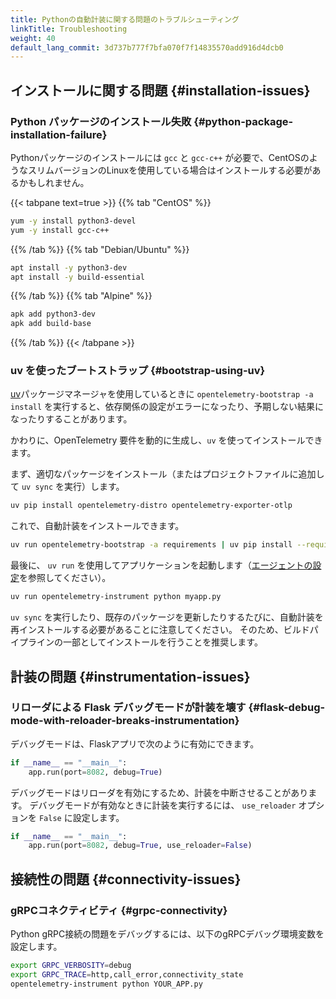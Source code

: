 ```yaml
---
title: Pythonの自動計装に関する問題のトラブルシューティング
linkTitle: Troubleshooting
weight: 40
default_lang_commit: 3d737b777f7bfa070f7f14835570add916d4dcb0
---
```


## インストールに関する問題 {#installation-issues}

### Python パッケージのインストール失敗 {#python-package-installation-failure}

Pythonパッケージのインストールには `gcc` と `gcc-c++` が必要で、CentOSのようなスリムバージョンのLinuxを使用している場合はインストールする必要があるかもしれません。

<!-- markdownlint-disable blanks-around-fences -->

{{< tabpane text=true >}} {{% tab "CentOS" %}}

```sh
yum -y install python3-devel
yum -y install gcc-c++
```

{{% /tab %}} {{% tab "Debian/Ubuntu" %}}

```sh
apt install -y python3-dev
apt install -y build-essential
```

{{% /tab %}} {{% tab "Alpine" %}}

```sh
apk add python3-dev
apk add build-base
```

{{% /tab %}} {{< /tabpane >}}

### uv を使ったブートストラップ {#bootstrap-using-uv}

[uv](https://docs.astral.sh/uv/)パッケージマネージャを使用しているときに `opentelemetry-bootstrap -a install` を実行すると、依存関係の設定がエラーになったり、予期しない結果になったりすることがあります。

かわりに、OpenTelemetry 要件を動的に生成し、`uv` を使ってインストールできます。

まず、適切なパッケージをインストール（またはプロジェクトファイルに追加して `uv sync` を実行）します。

```sh
uv pip install opentelemetry-distro opentelemetry-exporter-otlp
```

これで、自動計装をインストールできます。

```sh
uv run opentelemetry-bootstrap -a requirements | uv pip install --requirement -
```

最後に、 `uv run` を使用してアプリケーションを起動します（[エージェントの設定](/docs/zero-code/python/#configuring-the-agent)を参照してください）。

```sh
uv run opentelemetry-instrument python myapp.py
```

`uv sync` を実行したり、既存のパッケージを更新したりするたびに、自動計装を再インストールする必要があることに注意してください。
そのため、ビルドパイプラインの一部としてインストールを行うことを推奨します。

## 計装の問題 {#instrumentation-issues}

### リローダによる Flask デバッグモードが計装を壊す {#flask-debug-mode-with-reloader-breaks-instrumentation}

デバッグモードは、Flaskアプリで次のように有効にできます。

```python
if __name__ == "__main__":
    app.run(port=8082, debug=True)
```

デバッグモードはリローダを有効にするため、計装を中断させることがあります。
デバッグモードが有効なときに計装を実行するには、 `use_reloader` オプションを `False` に設定します。

```python
if __name__ == "__main__":
    app.run(port=8082, debug=True, use_reloader=False)
```

## 接続性の問題 {#connectivity-issues}

### gRPCコネクティビティ {#grpc-connectivity}

Python gRPC接続の問題をデバッグするには、以下のgRPCデバッグ環境変数を設定します。

```sh
export GRPC_VERBOSITY=debug
export GRPC_TRACE=http,call_error,connectivity_state
opentelemetry-instrument python YOUR_APP.py
```
